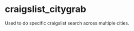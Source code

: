craigslist_citygrab
===================

Used to do specific craigslist search across multiple cities.
